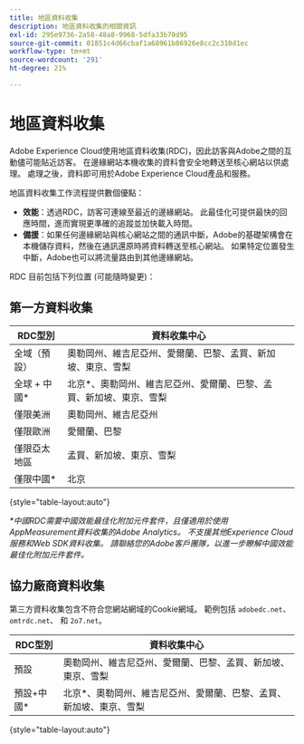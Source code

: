 ```yaml
---
title: 地區資料收集
description: 地區資料收集的相關資訊
exl-id: 295e9736-2a58-48a8-9968-5dfa33b70d95
source-git-commit: 01851c4d66cbaf1a68961b86926e8cc2c310d1ec
workflow-type: tm+mt
source-wordcount: '291'
ht-degree: 21%

---
```


# 地區資料收集

Adobe Experience Cloud使用地區資料收集(RDC)，因此訪客與Adobe之間的互動儘可能貼近訪客。 在邊緣網站本機收集的資料會安全地轉送至核心網站以供處理。 處理之後，資料即可用於Adobe Experience Cloud產品和服務。

地區資料收集工作流程提供數個優點：

* **效能**：透過RDC，訪客可連線至最近的邊緣網站。 此最佳化可提供最快的回應時間，進而實現更準確的追蹤並加快載入時間。
* **備援**：如果任何邊緣網站與核心網站之間的通訊中斷，Adobe的基礎架構會在本機儲存資料，然後在通訊還原時將資料轉送至核心網站。 如果特定位置發生中斷，Adobe也可以將流量路由到其他邊緣網站。

RDC 目前包括下列位置 (可能隨時變更)：

## 第一方資料收集

| RDC型別 | 資料收集中心 |
| --- | --- |
| 全域（預設） | 奧勒岡州、維吉尼亞州、愛爾蘭、巴黎、孟買、新加坡、東京、雪梨 |
| 全球 + 中國* | 北京*、奧勒岡州、維吉尼亞州、愛爾蘭、巴黎、孟買、新加坡、東京、雪梨 |
| 僅限美洲 | 奧勒岡州、維吉尼亞州 |
| 僅限歐洲 | 愛爾蘭、巴黎 |
| 僅限亞太地區 | 孟買、新加坡、東京、雪梨 |
| 僅限中國* | 北京 |

{style="table-layout:auto"}

_*中國RDC需要中國效能最佳化附加元件套件，且僅適用於使用AppMeasurement資料收集的Adobe Analytics。 不支援其他Experience Cloud服務和Web SDK資料收集。 請聯絡您的Adobe客戶團隊，以進一步瞭解中國效能最佳化附加元件套件。_

## 協力廠商資料收集

第三方資料收集包含不符合您網站網域的Cookie網域。 範例包括 `adobedc.net`、`omtrdc.net`、 和 `2o7.net`。

| RDC型別 | 資料收集中心 |
| --- | --- |
| 預設 | 奧勒岡州、維吉尼亞州、愛爾蘭、巴黎、孟買、新加坡、東京、雪梨 |
| 預設+中國* | 北京*、奧勒岡州、維吉尼亞州、愛爾蘭、巴黎、孟買、新加坡、東京、雪梨 |

{style="table-layout:auto"}
